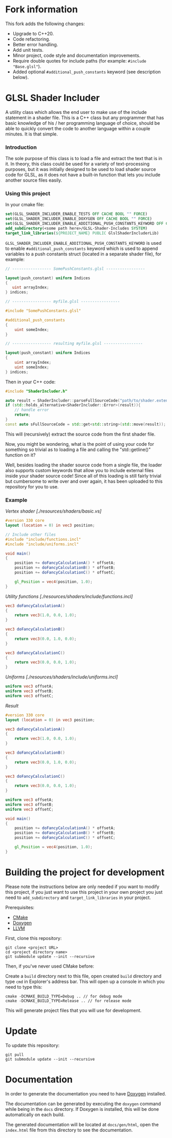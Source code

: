 # Fork information

This fork adds the following changes:
- Upgrade to C++20.
- Code refactoring.
- Better error handling.
- Add unit tests.
- Minor project, code style and documentation improvements.
- Require double quotes for include paths (for example: `#include "Base.glsl"`).
- Added optional `#additional_push_constants` keyword (see description below).

# GLSL Shader Includer

A utility class which allows the end user to make use of the include statement in a shader file.
This is a C++ class but any programmer that has basic knowledge of his / her programming language of choice, should be able to quickly convert the code to another language within a couple minutes. It is that simple.

### Introduction

The sole purpose of this class is to load a file and extract the text that is in it. In theory, this class could be used for a variety of text-processing purposes, but it was initially designed to be used to load shader source code for GLSL, as it does not have a built-in function that lets you include another source files easily.

### Using this project

In your cmake file:

```cmake
set(GLSL_SHADER_INCLUDER_ENABLE_TESTS OFF CACHE BOOL "" FORCE)
set(GLSL_SHADER_INCLUDER_ENABLE_DOXYGEN OFF CACHE BOOL "" FORCE)
set(GLSL_SHADER_INCLUDER_ENABLE_ADDITIONAL_PUSH_CONSTANTS_KEYWORD OFF CACHE BOOL "" FORCE) // optional
add_subdirectory(<some path here>/GLSL-Shader-Includes SYSTEM)
target_link_libraries(${PROJECT_NAME} PUBLIC GlslShaderIncluderLib)
```

`GLSL_SHADER_INCLUDER_ENABLE_ADDITIONAL_PUSH_CONSTANTS_KEYWORD` is used to enable `#additional_push_constants` keyword which is used to append variables to a push constants struct (located in a separate shader file), for example:

```GLSL
// ----------------- SomePushConstants.glsl -----------------

layout(push_constant) uniform Indices
{
   uint arrayIndex;
} indices;

// ----------------- myfile.glsl -----------------

#include "SomePushConstants.glsl"

#additional_push_constants
{
    uint someIndex;
}

// ----------------- resulting myfile.glsl -----------------

layout(push_constant) uniform Indices
{
    uint arrayIndex;
    uint someIndex;
} indices;

```

Then in your C++ code:

```cpp
#include "ShaderIncluder.h"

auto result = ShaderIncluder::parseFullSourceCode("path/to/shader.extension");
if (std::holds_alternative<ShaderIncluder::Error>(result)){
    // handle error
    return;
}
const auto sFullSourceCode = std::get<std::string>(std::move(result));
```

This will (recursively) extract the source code from the first shader file.

Now, you might be wondering, what is the point of using your code for something so trivial as to loading a file and calling the "std::getline()" function on it?

Well, besides loading the shader source code from a single file, the loader also supports custom keywords that allow you to include external files inside your shader source code! Since all of this loading is still fairly trivial but cumbersome to write over and over again, it has been uploaded to this repository for you to use.

### Example

*Vertex shader [./resources/shaders/basic.vs]*
```glsl
#version 330 core
layout (location = 0) in vec3 position;

// Include other files
#include "include/functions.incl"
#include "include/uniforms.incl"

void main()
{
    position += doFancyCalculationA() * offsetA;
    position += doFancyCalculationB() * offsetB;
    position += doFancyCalculationC() * offsetC;

    gl_Position = vec4(position, 1.0);
}
```

*Utility functions [./resources/shaders/include/functions.incl]*
```glsl
vec3 doFancyCalculationA()
{
    return vec3(1.0, 0.0, 1.0);
}

vec3 doFancyCalculationB()
{
    return vec3(0.0, 1.0, 0.0);
}

vec3 doFancyCalculationC()
{
    return vec3(0.0, 0.0, 1.0);
}
```

*Uniforms [./resources/shaders/include/uniforms.incl]*
```glsl
uniform vec3 offsetA;
uniform vec3 offsetB;
uniform vec3 offsetC;
```

*Result*
```glsl
#version 330 core
layout (location = 0) in vec3 position;

vec3 doFancyCalculationA()
{
    return vec3(1.0, 0.0, 1.0);
}

vec3 doFancyCalculationB()
{
    return vec3(0.0, 1.0, 0.0);
}

vec3 doFancyCalculationC()
{
    return vec3(0.0, 0.0, 1.0);
}

uniform vec3 offsetA;
uniform vec3 offsetB;
uniform vec3 offsetC;

void main()
{
    position += doFancyCalculationA() * offsetA;
    position += doFancyCalculationB() * offsetB;
    position += doFancyCalculationC() * offsetC;

    gl_Position = vec4(position, 1.0);
}
```

# Building the project for development

Please note the instructions below are only needed if you want to modify this project, if you just want to use this project in your own project you just need to `add_subdirectory` and `target_link_libraries` in your project.

Prerequisites:

- [CMake](https://cmake.org/download/)
- [Doxygen](https://doxygen.nl/download.html)
- [LLVM](https://github.com/llvm/llvm-project/releases/latest)

First, clone this repository:

```
git clone <project URL>
cd <project directory name>
git submodule update --init --recursive
```

Then, if you've never used CMake before:

Create a `build` directory next to this file, open created `build` directory and type `cmd` in Explorer's address bar. This will open up a console in which you need to type this:

```
cmake -DCMAKE_BUILD_TYPE=Debug .. // for debug mode
cmake -DCMAKE_BUILD_TYPE=Release .. // for release mode
```

This will generate project files that you will use for development.

# Update

To update this repository:

```
git pull
git submodule update --init --recursive
```

# Documentation

In order to generate the documentation you need to have [Doxygen](https://www.doxygen.nl/index.html) installed.

The documentation can be generated by executing the `doxygen` command while being in the `docs` directory. If Doxygen is installed, this will be done automatically on each build.

The generated documentation will be located at `docs/gen/html`, open the `index.html` file from this directory to see the documentation.
